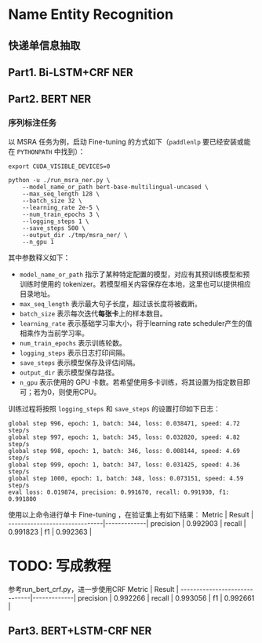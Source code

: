 # Name Entity Recognition

## 快递单信息抽取

## Part1. Bi-LSTM+CRF NER

## Part2. BERT NER

### 序列标注任务

以 MSRA 任务为例，启动 Fine-tuning 的方式如下（`paddlenlp` 要已经安装或能在 `PYTHONPATH` 中找到）：

```shell
export CUDA_VISIBLE_DEVICES=0

python -u ./run_msra_ner.py \
    --model_name_or_path bert-base-multilingual-uncased \
    --max_seq_length 128 \
    --batch_size 32 \
    --learning_rate 2e-5 \
    --num_train_epochs 3 \
    --logging_steps 1 \
    --save_steps 500 \
    --output_dir ./tmp/msra_ner/ \
    --n_gpu 1
```

其中参数释义如下：
- `model_name_or_path` 指示了某种特定配置的模型，对应有其预训练模型和预训练时使用的 tokenizer。若模型相关内容保存在本地，这里也可以提供相应目录地址。
- `max_seq_length` 表示最大句子长度，超过该长度将被截断。
- `batch_size` 表示每次迭代**每张卡**上的样本数目。
- `learning_rate` 表示基础学习率大小，将于learning rate scheduler产生的值相乘作为当前学习率。
- `num_train_epochs` 表示训练轮数。
- `logging_steps` 表示日志打印间隔。
- `save_steps` 表示模型保存及评估间隔。
- `output_dir` 表示模型保存路径。
- `n_gpu` 表示使用的 GPU 卡数。若希望使用多卡训练，将其设置为指定数目即可；若为0，则使用CPU。

训练过程将按照 `logging_steps` 和 `save_steps` 的设置打印如下日志：

```
global step 996, epoch: 1, batch: 344, loss: 0.038471, speed: 4.72 step/s
global step 997, epoch: 1, batch: 345, loss: 0.032820, speed: 4.82 step/s
global step 998, epoch: 1, batch: 346, loss: 0.008144, speed: 4.69 step/s
global step 999, epoch: 1, batch: 347, loss: 0.031425, speed: 4.36 step/s
global step 1000, epoch: 1, batch: 348, loss: 0.073151, speed: 4.59 step/s
eval loss: 0.019874, precision: 0.991670, recall: 0.991930, f1: 0.991800
```

使用以上命令进行单卡 Fine-tuning ，在验证集上有如下结果：
 Metric                       | Result      |
------------------------------|-------------|
precision                     | 0.992903    |
recall                        | 0.991823    |
f1                            | 0.992363    |

# TODO: 写成教程
参考run_bert_crf.py，进一步使用CRF
 Metric                       | Result      |
------------------------------|-------------|
precision                     | 0.992266    |
recall                        | 0.993056    |
f1                            | 0.992661    |


## Part3. BERT+LSTM-CRF NER
